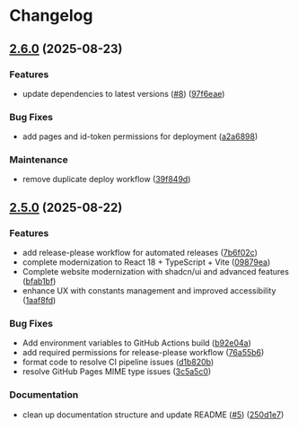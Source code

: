 # Changelog

## [2.6.0](https://github.com/vish288/vish288.github.io/compare/vish288-personal-website-v2.5.0...vish288-personal-website-v2.6.0) (2025-08-23)


### Features

* update dependencies to latest versions ([#8](https://github.com/vish288/vish288.github.io/issues/8)) ([97f6eae](https://github.com/vish288/vish288.github.io/commit/97f6eae061e5af75b43e4d52e9e41c4925988904))


### Bug Fixes

* add pages and id-token permissions for deployment ([a2a6898](https://github.com/vish288/vish288.github.io/commit/a2a6898fb802dce3a6382177996a1c670ec5b7fc))


### Maintenance

* remove duplicate deploy workflow ([39f849d](https://github.com/vish288/vish288.github.io/commit/39f849d216e794fd4eb483b3926a7c0f09fdc583))

## [2.5.0](https://github.com/vish288/vish288.github.io/compare/vish288-personal-website-v2.4.0...vish288-personal-website-v2.5.0) (2025-08-22)

### Features

- add release-please workflow for automated releases ([7b6f02c](https://github.com/vish288/vish288.github.io/commit/7b6f02c708f0bcdfead5351d8a30a562485ce6a0))
- complete modernization to React 18 + TypeScript + Vite ([09879ea](https://github.com/vish288/vish288.github.io/commit/09879ea83a728cf684ae2ae3da66c007d49ba48d))
- Complete website modernization with shadcn/ui and advanced features ([bfab1bf](https://github.com/vish288/vish288.github.io/commit/bfab1bfa4ce47f04aa1db624a546fdfcb6442f6c))
- enhance UX with constants management and improved accessibility ([1aaf8fd](https://github.com/vish288/vish288.github.io/commit/1aaf8fdd753c42aa628abeac56fdb75e47600e36))

### Bug Fixes

- Add environment variables to GitHub Actions build ([b92e04a](https://github.com/vish288/vish288.github.io/commit/b92e04adb992469f080db6f156f5641bc2d3821e))
- add required permissions for release-please workflow ([76a55b6](https://github.com/vish288/vish288.github.io/commit/76a55b69af1f83b067fbdb769057e9359b83a001))
- format code to resolve CI pipeline issues ([d1b820b](https://github.com/vish288/vish288.github.io/commit/d1b820b37c78d5d98a698c77afbe3152dc7a6936))
- resolve GitHub Pages MIME type issues ([3c5a5c0](https://github.com/vish288/vish288.github.io/commit/3c5a5c0f111b52fbb5d7d48ab98c4d9f2dca47f4))

### Documentation

- clean up documentation structure and update README ([#5](https://github.com/vish288/vish288.github.io/issues/5)) ([250d1e7](https://github.com/vish288/vish288.github.io/commit/250d1e7b53a507cc0cadd353c175277d931362ec))
